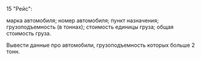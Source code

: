 15 "Рейс": 

марка автомобиля; номер автомобиля; пункт назначения; грузоподъемность (в тоннах); стоимость единицы груза; общая стоимость груза. 

Вывести данные про автомобили, грузоподъемность которых больше 2 тонн.

